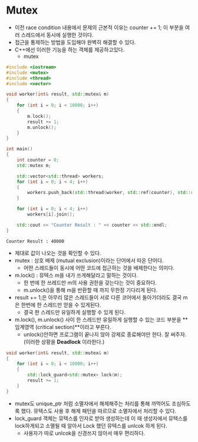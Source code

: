 # Mutex
- 이전 race condition 내용에서 문제의 근본적 이유는 counter += 1; 이 부분을 여러 스레드에서 동시에 실행한 것이다.
- 접근을 통제하는 방법을 도입해야 완벽히 해결할 수 있다.
- C++에선 이러한 기능을 하는 객체를 제공하고있다.
  - mutex

```cpp
#include <iostream>
#include <mutex>
#include <thread>
#include <vector>

void worker(int& result, std::mutex& m)
{
    for (int i = 0; i < 10000; i++)
    {
        m.lock();
        result += 1;
        m.unlock();
    }
}

int main()
{
    int counter = 0;
    std::mutex m;

    std::vector<std::thread> workers;
    for (int i = 0; i < 4; i++)
    {
        workers.push_back(std::thread(worker, std::ref(counter), std::ref(m)));
    }

    for (int i = 0; i < 4; i++)
        workers[i].join();

    std::cout << "Counter Result : " << counter << std::endl;
}
```

```
Counter Result : 40000
```
- 제대로 값이 나오는 것을 확인할 수 있다.
- mutex : 상호 배제 (mutual exclusion)이라는 단어에서 따온 단어다.
  - 어떤 스레드들이 동시에 어떤 코드에 접근하는 것을 배제한다는 의미다.
- m.lock() : 뮤텍스 m을 내가 쓰게해달라고 말하는 것이다.
  - 한 번에 한 쓰레드만 m의 사용 권한을 갖는다는 것이 중요하다.
  - m.unlock()을 통해 m을 반환할 때 까지 무한정 기다리게 된다.
- result += 1;은 아무리 많은 스레드들이 서로 다른 코어에서 돌아가더라도 결국 m은 한번에 한 스레드만 얻을 수 있게된다.
  - 결국 한 스레드만 유일하게 실행할 수 있게 된다.
- m.lock(), m.unlock() 사이 한 스레드만 유일하게 실행할 수 있는 코드 부분을 **임계영역 (critical section)**이라고 부른다.
  - unlock()안하면 프로그램이 끝나지 않아 강제로 종료해야만 한다. 잘 써주자. (이러한 상황을 **Deadlock** 이라한다.)

```cpp
void worker(int& result, std::mutex& m)
{
    for (int i = 0; i < 10000; i++)
    {
        std::lock_guard<std::mutex> lock(m);
        result += 1;
    }
}
```
- mutex도 unique_ptr 처럼 소멸자에서 해제해주는 처리를 통해 까먹어도 조심하도록 했다. 뮤텍스도 사용 후 해제 패턴을 따르므로 소멸자에서 처리할 수 있다.
- lock_guard 객체는 뮤텍스를 인자로 받아 생성하는데 이 때 생성자에서 뮤텍스를 lock하게되고 소멸될 때 알아서 Lock 했던 뮤텍스를 unlcok 하게 된다.
  - 사용자가 따로 unlcok을 신경쓰지 않아서 매우 편리하다.